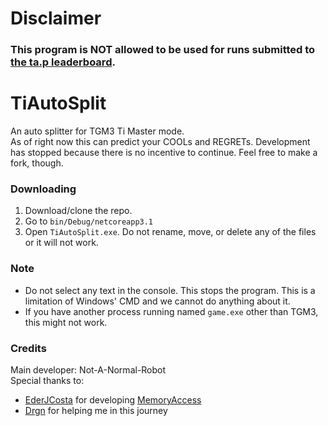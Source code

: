 # Disclaimer
### This program is NOT allowed to be used for runs submitted to [the ta.p leaderboard](https://theabsolute.plus).



# TiAutoSplit
 An auto splitter for TGM3 Ti Master mode.  
 As of right now this can predict your COOLs and REGRETs.
 Development has stopped because there is no incentive to continue. Feel free to make a fork, though.

### Downloading
 1. Download/clone the repo.  
 2. Go to `bin/Debug/netcoreapp3.1`  
 3. Open `TiAutoSplit.exe`. Do not rename, move, or delete any of the files or it will not work.  

### Note
- Do not select any text in the console. This stops the program. This is a limitation of Windows' CMD and we cannot do anything about it.  
- If you have another process running named `game.exe` other than TGM3, this might not work.

### Credits
 Main developer: Not-A-Normal-Robot  
 Special thanks to:  
  - [EderJCosta](https://github.com/EderJCosta) for developing [MemoryAccess](https://github.com/EderJCosta/MemoryAccess)  
  - [Drgn](https://github.com/BttrDrgn) for helping me in this journey
